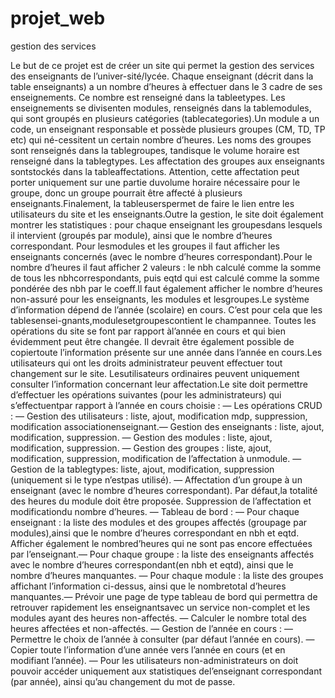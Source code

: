 # projet_web
gestion des services

Le but de ce projet est de créer un site qui permet la gestion des services des enseignants de l’univer-sité/lycée. Chaque enseignant (décrit dans la table enseignants) a un nombre d’heures à effectuer dans le 3
cadre de ses enseignements. Ce nombre est renseigné dans la tableetypes. Les enseignements se divisenten modules, renseignés dans la tablemodules, qui sont groupés en plusieurs catégories (tablecategories).Un module a un code, un enseignant responsable et possède plusieurs groupes (CM, TD, TP etc) qui né-cessitent un certain nombre d’heures. Les noms des groupes sont renseignés dans la tablegroupes, tandisque le volume horaire est renseigné dans la tablegtypes. Les affectation des groupes aux enseignants sontstockés dans la tableaffectations. Attention, cette affectation peut porter uniquement sur une partie duvolume horaire nécessaire pour le groupe, donc un groupe pourrait être affecté à plusieurs enseignants.Finalement, la tableuserspermet de faire le lien entre les utilisateurs du site et les enseignants.Outre la gestion, le site doit également montrer les statistiques : pour chaque enseignant les groupesdans lesquels il intervient (groupés par module), ainsi que le nombre d’heures correspondant. Pour lesmodules et les groupes il faut afficher les enseignants concernés (avec le nombre d’heures correspondant).Pour le nombre d’heures il faut afficher 2 valeurs : le nbh calculé comme la somme de tous les nbhcorrespondants, puis eqtd qui est calculé comme la somme pondérée des nbh par le coeff.Il faut également afficher le nombre d’heures non-assuré pour les enseignants, les modules et lesgroupes.Le système d’information dépend de l’année (scolaire) en cours. C’est pour cela que les tablesensei-gnants,modulesetgroupescontient le champannee. Toutes les opérations du site se font par rapport àl’année en cours et qui bien évidemment peut être changée. Il devrait être également possible de copiertoute l’information présente sur une année dans l’année en cours.Les utilisateurs qui ont les droits administrateur peuvent effectuer tout changement sur le site. Lesutilisateurs ordinaires peuvent uniquement consulter l’information concernant leur affectation.Le site doit permettre d’effectuer les opérations suivantes (pour les administrateurs) qui s’effectuentpar rapport à l’année en cours choisie :
— Les opérations CRUD :
— Gestion des utilisateurs : liste, ajout, modification mdp, suppression, modification associationenseignant.— Gestion des enseignants : liste, ajout, modification, suppression.
— Gestion des modules : liste, ajout, modification, suppression.
— Gestion des groupes : liste, ajout, modification, suppression, modification de l’affectation à unmodule.
— Gestion de la tablegtypes: liste, ajout, modification, suppression (uniquement si le type n’estpas utilisé).
— Affectation d’un groupe à un enseignant (avec le nombre d’heures correspondant). Par défaut,la totalité des heures du module doit être proposée. Suppression de l’affectation et modificationdu nombre d’heures.
— Tableau de bord :
— Pour chaque enseignant : la liste des modules et des groupes affectés (groupage par modules),ainsi que le nombre d’heures correspondant en nbh et eqtd. Afficher également le nombred’heures qui ne sont pas encore effectuées par l’enseignant.— Pour chaque groupe : la liste des enseignants affectés avec le nombre d’heures correspondant(en nbh et eqtd), ainsi que le nombre d’heures manquantes.
— Pour chaque module : la liste des groupes affichant l’information ci-dessus, ainsi que le nombretotal d’heures manquantes.— Prévoir une page de type tableau de bord qui permettra de retrouver rapidement les enseignantsavec un service non-complet et les modules ayant des heures non-affectés.
— Calculer le nombre total des heures affectées et non-affectés.
— Gestion de l’année en cours :
— Permettre le choix de l’année à consulter (par défaut l’année en cours).
— Copier toute l’information d’une année vers l’année en cours (et en modifiant l’année).
— Pour les utilisateurs non-administrateurs on doit pouvoir accéder uniquement aux statistiques del’enseignant correspondant (par année), ainsi qu’au changement du mot de passe.




